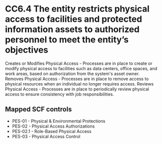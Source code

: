 # CC6.4 The entity restricts physical access to facilities and protected information assets to authorized personnel to meet the entity’s objectives
Creates or Modifies Physical Access - Processes are in place to create or modify physical access to facilities such as data centers, office spaces, and work areas, based on authorization from the system's asset owner. Removes Physical Access - Processes are in place to remove access to physical resources when an individual no longer requires access. Reviews Physical Access - Processes are in place to periodically review physical access to ensure consistency with job responsibilities.
## Mapped SCF controls
- PES-01 - Physical & Environmental Protections
- PES-02 - Physical Access Authorizations
- PES-02.1 - Role-Based Physical Access
- PES-03 - Physical Access Control
